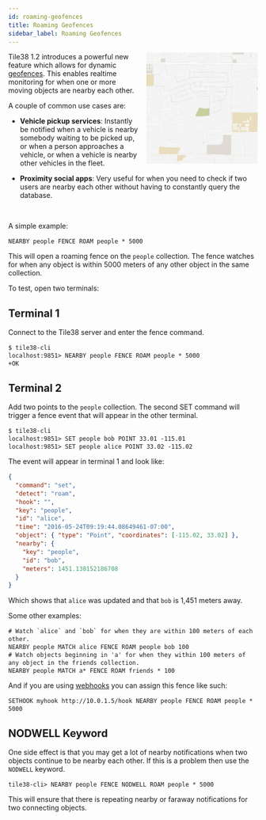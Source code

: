 ```yaml
---
id: roaming-geofences
title: Roaming Geofences
sidebar_label: Roaming Geofences
---
```




<img src="./../../img/roaming.gif" width="225" height="225" border="0" alt="Roaming Geofence animation" align="right" style="margin-left: 10px" class="side-img">

Tile38 1.2 introduces a powerful new feature which allows for dynamic [geofences](../topics/geofencing.md). This enables realtime monitoring for when one or more moving objects are nearby each other.

A couple of common use cases are:

- **Vehicle pickup services**: Instantly be notified when a vehicle is nearby somebody waiting to be picked up, or when a person approaches a vehicle, or when a vehicle is nearby other vehicles in the fleet.

- **Proximity social apps**: Very useful for when you need to check if two users are nearby each other without having to constantly query the database.

<br clear="all">

A simple example:

```tile38-cli
NEARBY people FENCE ROAM people * 5000
```

This will open a roaming fence on the `people` collection. The fence watches for when any object is within 5000 meters of any other object in the same collection.

To test, open two terminals:

## Terminal 1

Connect to the Tile38 server and enter the fence command.

```tile38-cli
$ tile38-cli
localhost:9851> NEARBY people FENCE ROAM people * 5000
+OK
```

## Terminal 2

Add two points to the `people` collection. The second SET command will trigger a fence event that will appear in the other terminal.

```tile38-cli
$ tile38-cli
localhost:9851> SET people bob POINT 33.01 -115.01
localhost:9851> SET people alice POINT 33.02 -115.02
```

The event will appear in terminal 1 and look like:

```json
{
  "command": "set",
  "detect": "roam",
  "hook": "",
  "key": "people",
  "id": "alice",
  "time": "2016-05-24T09:19:44.08649461-07:00",
  "object": { "type": "Point", "coordinates": [-115.02, 33.02] },
  "nearby": {
    "key": "people",
    "id": "bob",
    "meters": 1451.138152186708
  }
}
```

Which shows that `alice` was updated and that `bob` is 1,451 meters away.

Some other examples:

```tile38-cli
# Watch `alice` and `bob` for when they are within 100 meters of each other.
NEARBY people MATCH alice FENCE ROAM people bob 100
# Watch objects beginning in 'a' for when they within 100 meters of any object in the friends collection.
NEARBY people MATCH a* FENCE ROAM friends * 100
```

And if you are using [webhooks](../commands/sethook.md) you can assign this fence like such:

```tile38-cli
SETHOOK myhook http://10.0.1.5/hook NEARBY people FENCE ROAM people * 5000
```

## NODWELL Keyword

One side effect is that you may get a lot of nearby notifications when two
objects continue to be nearby each other. If this is a problem then use the
`NODWELL` keyword.

```tile38-cli
tile38-cli> NEARBY people FENCE NODWELL ROAM people * 5000
```

This will ensure that there is repeating nearby or faraway notifications for two
connecting objects.
